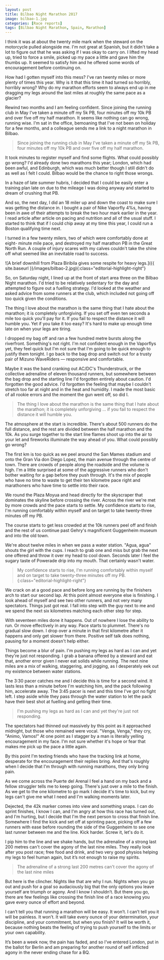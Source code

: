 ```yaml
---
layout: post
title: Bilbao Night Marathon 2017
image: bilbao-1.jpg
categories: [Race reports]
tags: [Bilbao Night Marathon, Spain, Marathon]
---
```


I think it was at about the twenty mile mark when the steward on the motorcycle pulled alongside me. I'm not great at Spanish, but it didn't take a lot to figure out that he was asking if I was okay to carry on. I lifted my head up, tried to force a smile, picked up my pace a little and gave him the thumbs up. It seemed to satisfy him and he offered some words of encouragement before continuing on.

How had I gotten myself into this mess? I've ran twenty miles or more plenty of times this year. Why is it that this time it had turned so horribly, horribly wrong? Why do my marathon efforts seem to always end up in me dragging my legs around the last miles at roughly the same pace as a glacier?

Rewind two months and I am feeling confident. Since joining the running club in May I've taken a minute off my 5k PB, four minutes off my 10k PB and over five off my half marathon. It seems like nothing can go wrong, running wise. I'm sat in the office, bemoaning that I've not been on holiday for a few months, and a colleague sends me a link to a night marathon in Bilbao.

>Since joining the running club in May I've taken a minute off my 5k PB, four minutes off my 10k PB and over five off my half marathon.

It took minutes to register myself and find some flights. What could possibly go wrong? I'd already done two marathons this year; London, which had been awful, and Edinburgh, which was much better though I still didn't do as well as I felt I could. Bilbao would be the chance to right those wrongs.

In a haze of late summer hubris, I decided that I could be easily enter a training plan late on due to the mileage I was doing anyway and started to dream of crushing that PB. 

And so, the next day, I did an 18 miler up and down the coast to make sure I was getting the distance in. I bought a pair of Nike Vaporfly 4%s, having been in awe of their attempts to break the two hour mark earlier in the year. I read article after article on pacing and nutrition and all of the usual stuff. I started to think that if I could chip away at my time this year, I could run a Boston qualifying time next.

I turned in a few twenty milers, two of which were comfortably done at eight- minute mile pace, and destroyed my half marathon PB in the Great North Run. A couple of injury scares with my calves couldn't take the shine off what seemed like an inevitable road to success. 

![A brief downhill from Plaza Biribila gives some respite for heavy legs.]({{ site.baseurl }}/images/bilbao-2.jpg){:class="editorial-highlight-right"}

So, on Saturday night, I lined up at the front of start area three on the Bilbao Night marathon. I'd tried to be relatively sedentary for the day and attempted to figure out a fuelling strategy. I'd looked at the weather and asked advice from some runners at the club, which included not going off too quick given the conditions.

The thing I love about the marathon is the same thing that I hate about the marathon; it is completely unforgiving. If you set off even ten seconds a mile too quick you'll pay for it. If you fail to respect the distance it will humble you. Yet if you take it too easy? It's hard to make up enough time late on when your legs are tiring. 

I dropped my bag off and ran a few hundred metre bursts along the riverfront. Something's not right. I'm not confident enough in the Vaporflys yet, they feel quick but I'm not sure that I'm going to be quick enough to justify them tonight. I go back to the bag drop and switch out for a trusty pair of Mizuno WaveRiders — responsive and comfortable.

Maybe it was the band cranking out AC/DC's Thunderstruck, or the collective adrenaline of eleven thousand runners, but somewhere between the bag drop and the starting line I'd forgotten entirely about caution. I'd forgotten the good advice. I'd forgotten the feeling that maybe I couldn't stretch too far at night and in the heat and humidity. I made the most basic of all rookie errors and the moment the gun went off, so did I.

>The thing I love about the marathon is the same thing that I hate about the marathon; it is completely unforgiving ... if you fail to respect the distance it will humble you. 

The atmosphere at the start is incredible. There's about 500 runners do the full distance, and the rest are divided between the half marathon and the 10k. As you surge together to the start line flames shoot up into the air to your let and fireworks illuminate the way ahead of you. What could possibly go wrong?

The first km is too quick as we peel around the San Mames stadium and onto the Gran Via don Diego Lopez, the main avenue through the centre of town. There are crowds of people along the roadside and the volume is high. I'm a little surprised at some of the aggressive runners who don't bother waiting for a gap before they push through. It's the mix of people who have no time to waste to get their ten kilometre pace right and marathoners who have time to settle into their race.

We round the Plaza Moyua and head directly for the skyscraper that dominates the skyline before crossing the river. Across the river we're met by more crowds and the pace starts to settle. My confidence starts to rise, I'm running comfortably within myself and on target to take twenty-three minutes off my PB. 

The course starts to get less crowded at the 10k runners peel off and finish and the rest of us continue past Gehry's magnificent Guggenheim museum and into the old town.

We're about twelve miles in when we pass a water station. "Agua, agua" shouts the girl with the cups. I reach to grab one and miss but grab the next one offered and throw it over my head to cool down. Seconds later I feel the sugary taste of Powerade drip into my mouth. That certainly wasn't water. 

>My confidence starts to rise, I'm running comfortably within myself and on target to take twenty-three minutes off my PB.{:class="editorial-highlight-right"} 

We crack on at a good pace and before long are running by the finishers arch to start our second lap. At this point almost everyone else is finishing. I look ahead of myself and see two other runners, and not very many spectators. Things just got real. I fall into step with the guy next to me and we spend the next six kilometres matching each other step for step. 

With seventeen miles done it happens. Out of nowhere I lose the ability to run. Or move effectively in any way. Pace starts to plummet. There's no gradual slow down. I drop over a minute in that first kilometre after it  happens and only get slower from there. Positive self talk does nothing, pausing for a moment doesn't help either.

Things become a blur of pain. I'm pushing my legs as hard as I can and yet they're just not responding. I grab a banana offered by a steward and eat that, another error given I never eat solids while running. The next nine miles are a mix of walking, staggering, and jogging, as I desperately eek out my existence between water stations. 

The 3:30 pacer catches me and I decide this is time for a second wind. It lasts less than a minute before I'm watching him, and the pack following him, accelerate away. The 3:45 pacer is next and this time I've got no fight left. I step aside while they pass through the water station to let the pack have their best shot at fuelling and getting their time. 

>I'm pushing my legs as hard as I can and yet they're just not responding.

The spectators had thinned out massively by this point as it approached midnight, but those who remained were vocal. "Venga, Venga," they cry, "Animo, Vamos!" At one point as I stagger by a man is literally yelling encouragement in my face. I'm not sure whether it's hope or fear that makes me pick up the pace a little again.

By this point I'm texting friends who have the tracking link at home, desperate for the encouragement their replies bring. And that's roughly when I decide that I'm through with running marathons, they only bring pain.

As we come across the Puerte del Arenal I feel a hand on my back and a fellow struggler tells me to keep going. There's just over a mile to the finish. As we get to the one kilometre to go mark I decide it's time to kick, but my legs can't give me what I need and I'm walking moments later. 

Dejected, the 42k marker comes into view and something snaps. I can do sprint finishes, I know I can, and I'm angry at how this race has turned out, and I'm hurting, but I decide that I'm the next person to cross that finish line. Somewhere I find the kick and set off at sprinting pace, picking off a few runners with ease before rounding the side of the Guggenheim to see one last runner between me and the line. Kick harder. Screw it, let's do it.

I pip him to the line and we shake hands, but the adrenaline of a strong last 200 metres can't cover the agony of the last nine miles. They really look after you post race; free food and drink, and two very good physios helping my legs to feel human again, but it’s not enough to raise my spirits.

>The adrenaline of a strong last 200 metres can't cover the agony of the last nine miles

But here is the clincher. Nights like that are why I run. Nights when you go out and push for a goal so audaciously big that the only options you leave yourself are triumph or agony. And I know I shouldn’t. But there you go, there are few feelings like crossing the finish line of a race knowing you gave every ounce of effort and beyond.

I can’t tell you that running a marathon will be easy. It won’t. I can’t tell you it will be painless. It won’t. It will take every ounce of your determination, your discipline, and your commitment, but when you finish? It will be worth it, because nothing beats the feeling of trying to push yourself to the limits or your own capability.

It’s been a week now, the pain has faded, and so I’ve entered London, put in the ballot for Berlin and am preparing for another round of self inflicted agony in the never ending chase for a BQ.
